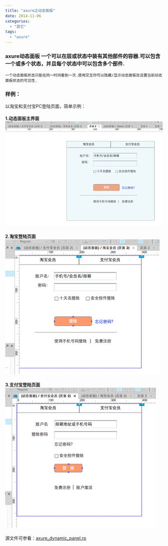 ```yaml
---
title: "axure之动态面板"
date: 2014-11-06
categories:
  - "其它"
tags:
  - "axure"
---
```

<!--more-->

### axure动态面板    一个可以在层或状态中装有其他部件的容器.可以包含一个或多个状态，并且每个状态中可以包含多个部件.
    一个动态面板状态只能在同一时间看到一次.使用交互你可以隐藏/显示动态面板及设置当前动态面板状态的可见性.
    
    
  <!--more-->
    
### 样例：
以淘宝和支付宝PC登陆页面，简单示例：
#### 1.动态面板主界面![image](/images/post/2014-11-06-axure-zhi-dong-tai-mian-ban/axure_dynamic_panel.png)
#### 2.淘宝登陆页面![image](/images/post/2014-11-06-axure-zhi-dong-tai-mian-ban/axure_taobao_state.png)
#### 3.支付宝登陆页面![image](/images/post/2014-11-06-axure-zhi-dong-tai-mian-ban/axure_pay_state.png)

源文件可参看：[axure_dynamic_panel.rp](https://github.com/ksnowlv/axure-demo/blob/master/axure_dynamic_panel.rp)

